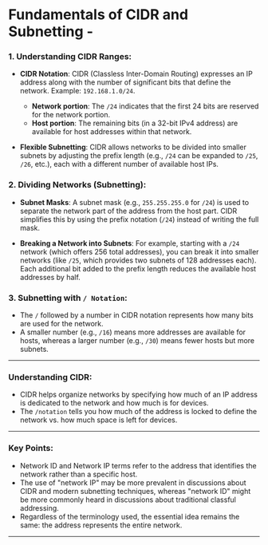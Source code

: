 # Fundamentals of CIDR and Subnetting -

### 1. **Understanding CIDR Ranges**:
   - **CIDR Notation**: CIDR (Classless Inter-Domain Routing) expresses an IP address along with the number of significant bits that define the network. Example: `192.168.1.0/24`.
     - **Network portion**: The `/24` indicates that the first 24 bits are reserved for the network portion.
     - **Host portion**: The remaining bits (in a 32-bit IPv4 address) are available for host addresses within that network.
   
   - **Flexible Subnetting**: CIDR allows networks to be divided into smaller subnets by adjusting the prefix length (e.g., `/24` can be expanded to `/25`, `/26`, etc.), each with a different number of available host IPs.

### 2. **Dividing Networks (Subnetting)**:
   - **Subnet Masks**: A subnet mask (e.g., `255.255.255.0` for `/24`) is used to separate the network part of the address from the host part. CIDR simplifies this by using the prefix notation (`/24`) instead of writing the full mask.
   
   - **Breaking a Network into Subnets**: For example, starting with a `/24` network (which offers 256 total addresses), you can break it into smaller networks (like `/25`, which provides two subnets of 128 addresses each). Each additional bit added to the prefix length reduces the available host addresses by half.

### 3. **Subnetting with `/ Notation`**:
   - The `/` followed by a number in CIDR notation represents how many bits are used for the network.
   - A smaller number (e.g., `/16`) means more addresses are available for hosts, whereas a larger number (e.g., `/30`) means fewer hosts but more subnets.

---

### Understanding CIDR:
- CIDR helps organize networks by specifying how much of an IP address is dedicated to the network and how much is for devices.
- The `/notation` tells you how much of the address is locked to define the network vs. how much space is left for devices.

---

### Key Points:
- Network ID and Network IP terms refer to the address that identifies the network rather than a specific host.
- The use of "network IP" may be more prevalent in discussions about CIDR and modern subnetting techniques, whereas "network ID" might be more commonly heard in discussions about traditional classful addressing.
- Regardless of the terminology used, the essential idea remains the same: the address represents the entire network.

---